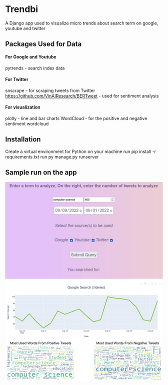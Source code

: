 # Trendbi

A Django app used to visualize micro trends about search term on google, youtube and twitter

## Packages Used for Data

#### For Google and Youtube
pytrends - search index data

#### For Twitter
snscrape - for scraping tweets from Twitter
https://github.com/VinAIResearch/BERTweet - used for sentiment analysis

#### For visualization
plotly - line and bar charts
WordCloud - for the positive and negative sentiment wordcloud

## Installation
Create a virtual environment for Python on your machine
run pip install -r requirements.txt
run py manage.py runserver

## Sample run on the app

![Input](input.JPG?raw=true "Example of using the app")
![Input](Googlechart.JPG?raw=true "Sample result chart")
![Input](wordcloud.JPG?raw=true "Sample result wordcloud")

